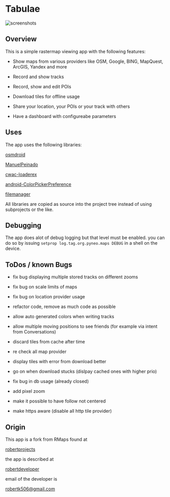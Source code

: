 Tabulae
=======

![screenshots](https://raw.githubusercontent.com/pyneo/Tabulae/master/screenshot.png)

Overview
--------

This is a simple rastermap viewing app with the following features:

*	Show maps from various providers like OSM, Google, BING, MapQuest, ArcGIS, Yandex and more

*	Record and show tracks

*	Record, show and edit POIs

*	Download tiles for offline usage

-	Share your location, your POIs or your track with others

-	Have a dashboard with configureabe parameters

Uses
----

The app uses the following libraries:

[osmdroid](https://github.com/osmdroid/osmdroid)

[ManuelPeinado](https://github.com/ManuelPeinado/MultiChoiceAdapter)

[cwac-loaderex](https://github.com/commonsguy/cwac-loaderex)

[android-ColorPickerPreference](https://github.com/attenzione/android-ColorPickerPreference)

[filemanager](https://github.com/openintents/filemanager)

All libraries are copied as source into the project tree instead of
using subprojects or the like.

Debugging
---------

The app does alot of debug logging but that level must be enabled. you can do
so by issuing `setprop log.tag.org.pyneo.maps DEBUG` in a shell on the
device.

ToDos / known Bugs
------------------

- fix bug displaying multiple stored tracks on different zooms

- fix bug on scale limits of maps

- fix bug on location provider usage

- refactor code, remove as much code as possible

- allow auto generated colors when writing tracks

- allow multiple moving positions to see friends (for example via intent from Conversations)

- discard tiles from cache after time

- re check all map provider

- display tiles with error from download better

- go on when download stucks (dislpay cached ones with higher prio)

- fix bug in db usage (already closed)

- add pixel zoom

- make it possible to have follow not centered

- make https aware (disable all http tile provider)

Origin
------

This app is a fork from RMaps found at

[robertprojects](https://code.google.com/p/robertprojects/source)

the app is described at

[robertdeveloper](http://robertdeveloper.blogspot.com/2009/08/rmaps.html)


email of the developer is

[robertk506@gmail.com](mailto:robertk506@gmail.com)

